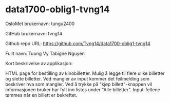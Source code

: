 # data1700-oblig1-tvng14
OsloMet brukernavn: tungu2400

GitHub brukernavn: tvng14

Github repo URL: https://github.com/Tvng14/data1700-oblig1-tvng14

Fullt navn: Tuong Vy Tabigne Nguyen

Kort beskrivelse av applikasjon:

HTML page for bestilling av kinobilletter. 
Mulig å legge til flere ulike billetter og slette billetter. 
Ved mangler av input kommer det feilmelding som beskriver hva som mangler. 
Ved å trykke på "kjøp billett"-knappen vil informasjonen bruker har fylt inn listes under "Alle billetter". 
Input-feltene tømmes når en billett er bekreftet.
